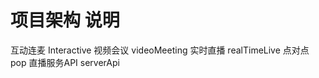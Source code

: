 项目架构 说明
===========

互动连麦
	Interactive
视频会议
	videoMeeting
实时直播
	realTimeLive
点对点
	pop
直播服务API
	serverApi